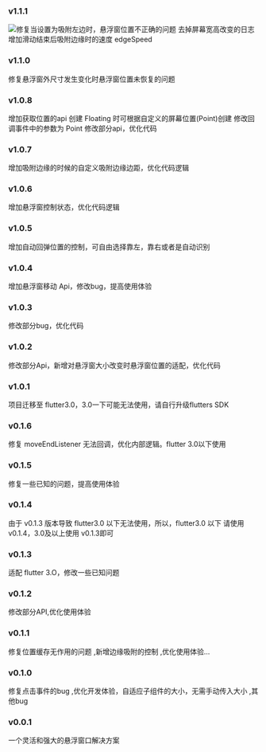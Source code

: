 ### v1.1.1
![修复当设置为吸附左边时，悬浮窗位置不正确的问题](https://github.com/LvKang-insist/flutter_floating/issues/37 )
去掉屏幕宽高改变的日志
增加滑动结束后吸附边缘时的速度 edgeSpeed


### v1.1.0
修复悬浮窗外尺寸发生变化时悬浮窗位置未恢复的问题

### v1.0.8
增加获取位置的api
创建 Floating 时可根据自定义的屏幕位置(Point)创建
修改回调事件中的参数为 Point
修改部分api，优化代码

### v1.0.7
增加吸附边缘的时候的自定义吸附边缘边距，优化代码逻辑

### v1.0.6
增加悬浮窗控制状态，优化代码逻辑

### v1.0.5
增加自动回弹位置的控制，可自由选择靠左，靠右或者是自动识别

### v1.0.4
增加悬浮窗移动 Api，修改bug，提高使用体验

### v1.0.3
修改部分bug，优化代码

### v1.0.2
修改部分Api，新增对悬浮窗大小改变时悬浮窗位置的适配，优化代码

### v1.0.1
项目迁移至 flutter3.0，3.0一下可能无法使用，请自行升级flutters SDK

### v0.1.6
修复 moveEndListener 无法回调，优化内部逻辑。flutter 3.0以下使用

### v0.1.5
修复一些已知的问题，提高使用体验

### v0.1.4
由于 v0.1.3 版本导致 flutter3.0 以下无法使用，所以，flutter3.0 以下 请使用 v0.1.4，3.0及以上使用 v0.1.3即可

### v0.1.3
适配 flutter 3.O，修改一些已知问题

### v0.1.2
修改部分API,优化使用体验

### v0.1.1
修复位置缓存无作用的问题 ,新增边缘吸附的控制 ,优化使用体验...

### v0.1.0
修复点击事件的bug ,优化开发体验，自适应子组件的大小，无需手动传入大小 ,其他bug

### v0.0.1
一个灵活和强大的悬浮窗口解决方案